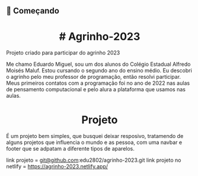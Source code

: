 ## 🚀 Começando

<h1 align="center"> # Agrinho-2023 </h1>
Projeto criado para participar do agrinho 2023

Me chamo Eduardo Miguel, sou um dos alunos do Colégio Estadual Alfredo Moisés Maluf. 
Estou cursando o segundo ano do ensino médio. Eu descobri o agrinho pelo meu professor de programação, então resolvi  participar.
Meus primeiros contatos com a programação foi no ano de 2022  nas aulas de pensamento computacional e pelo alura a plataforma que usamos nas aulas. 

<h1 align="center"> Projeto </h1>
É um projeto bem simples, que busquei deixar resposivo, tratamendo de alguns projetos que influencia o mundo e as pessoa,
com uma navbar e footer que se adpatam a diferente tipos de aparelos.


link projeto = git@github.com:edu2802/agrinho-2023.git
link projeto no netlify = https://agrinho-2023.netlify.app/
    
